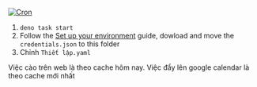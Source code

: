 [![Cron](https://github.com/QuaCau-TheSphere/meetup-ticketbox-to-google-calendar/actions/workflows/ci.yaml/badge.svg)](https://github.com/QuaCau-TheSphere/meetup-ticketbox-to-google-calendar/actions/workflows/ci.yaml)

1. `deno task start`
2. Follow the [Set up your environment](https://developers.google.com/calendar/api/quickstart/python#set_up_your_environment "Python quickstart  |  Google Tên lịch  |  Google for Developers") guide, dowload and move the `credentials.json` to this folder
3. Chỉnh `Thiết lập.yaml`


Việc cào trên web là theo cache hôm nay. Việc đẩy lên google calendar là theo cache mới nhất